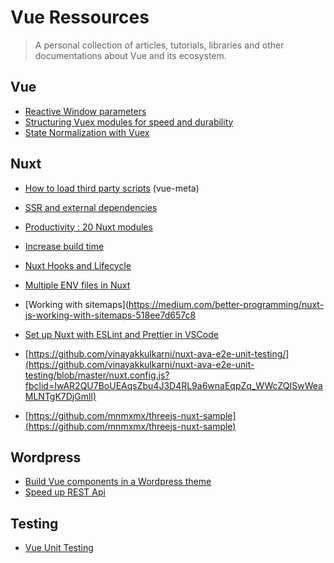 # Vue Ressources

> A personal collection of articles, tutorials, libraries and other documentations about Vue and its ecosystem.

## Vue

- [Reactive Window parameters](https://blog.usejournal.com/reactive-window-parameters-in-vuejs-fc5de75d7ab5)
- [Structuring Vuex modules for speed and durability](https://medium.com/js-dojo/structuring-vuex-modules-for-relationships-speed-and-durability-de25f7403643)
- [State Normalization with Vuex](https://markus.oberlehner.net/blog/make-your-vuex-state-flat-state-normalization-with-vuex)


## Nuxt

- [How to load third party scripts](https://vueschool.io/articles/vuejs-tutorials/how-to-load-third-party-scripts-in-nuxt-js) (vue-meta)
- [SSR and external dependencies](https://itnext.io/vue-ssr-and-external-dependencies-bce84fbcbe6d)
- [Productivity : 20 Nuxt modules](https://www.telerik.com/blogs/20-nuxt-modules-with-tips-to-increase-productivity-build-web-apps-faster) 
- [Increase build time](https://www.voorhoede.nl/en/blog/10x-faster-nuxt-builds-on-netlify/)
- [Nuxt Hooks and Lifecycle](https://dev.to/lilianaziolek/understanding-nuxt-vue-hooks-and-lifecycle-part-3-8fo)
- [Multiple ENV files in Nuxt](https://itnext.io/using-multiple-env-files-in-nuxt-15703d7535f3)
- [Working with sitemaps](https://medium.com/better-programming/nuxt-js-working-with-sitemaps-518ee7d657c8
- [Set up Nuxt with ESLint and Prettier in VSCode](https://medium.com/@gogl.alex/how-to-properly-set-up-eslint-with-prettier-for-vue-or-nuxt-in-vscode-e42532099a9c)

- [https://github.com/vinayakkulkarni/nuxt-ava-e2e-unit-testing/](https://github.com/vinayakkulkarni/nuxt-ava-e2e-unit-testing/blob/master/nuxt.config.js?fbclid=IwAR2QU7BoUEAqsZbu4J3D4RL9a6wnaEqpZq_WWcZQISwWeaMLNTgK7DjGmlI)
- [https://github.com/mnmxmx/threejs-nuxt-sample](https://github.com/mnmxmx/threejs-nuxt-sample)


## Wordpress

- [Build Vue components in a Wordpress theme](https://css-tricks.com/how-to-build-vue-components-in-a-wordpress-theme/)
- [Speed up REST Api](https://medium.com/@lodewijkm/our-headless-wordpress-journey-part-i-speeding-up-the-rest-api-aef76a898418)

## Testing

- [Vue Unit Testing](https://testdriven.io/blog/vue-unit-testing)

